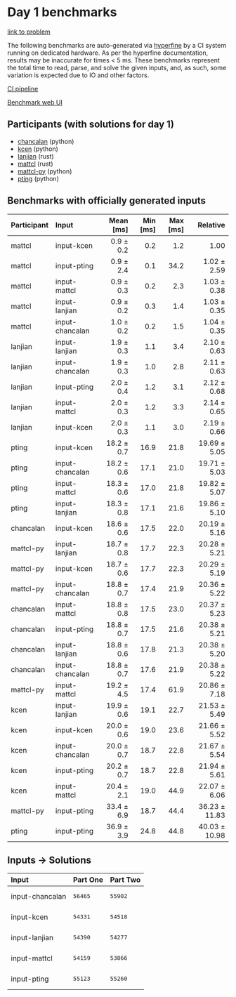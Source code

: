 # Day 1 benchmarks

[link to problem](https://adventofcode.com/2023/day/1)

The following benchmarks are auto-generated via
[hyperfine](https://github.com/sharkdp/hyperfine) by a CI system running on
dedicated hardware. As per the hyperfine documentation, results may be
inaccurate for times < 5 ms. These benchmarks represent the total time to read,
parse, and solve the given inputs, and, as such, some variation is expected due
to IO and other factors.

[CI pipeline](http://ci.papercode.net:8080/teams/main/pipelines/aoc2023)

[Benchmark web UI](https://aoc.ancalagon.black)


## Participants (with solutions for day 1)

- [chancalan](https://github.com/chancalan/aoc2023) (python)
- [kcen](https://github.com/kcen/aoc2023) (python)
- [lanjian](https://github.com/lanjian/aoc-2023) (rust)
- [mattcl](https://github.com/mattcl/aoc2023) (rust)
- [mattcl-py](https://github.com/mattcl/aoc2023-py) (python)
- [pting](https://github.com/pting/aoc2023) (python)


## Benchmarks with officially generated inputs

| Participant | Input | Mean [ms] | Min [ms] | Max [ms] | Relative |
|:---|:---|---:|---:|---:|---:|
| mattcl | input-kcen | 0.9 ± 0.2 | 0.2 | 1.2 | 1.00 |
| mattcl | input-pting | 0.9 ± 2.4 | 0.1 | 34.2 | 1.02 ± 2.59 |
| mattcl | input-mattcl | 0.9 ± 0.3 | 0.2 | 2.3 | 1.03 ± 0.38 |
| mattcl | input-lanjian | 0.9 ± 0.2 | 0.3 | 1.4 | 1.03 ± 0.35 |
| mattcl | input-chancalan | 1.0 ± 0.2 | 0.2 | 1.5 | 1.04 ± 0.35 |
| lanjian | input-lanjian | 1.9 ± 0.3 | 1.1 | 3.4 | 2.10 ± 0.63 |
| lanjian | input-chancalan | 1.9 ± 0.3 | 1.0 | 2.8 | 2.11 ± 0.63 |
| lanjian | input-pting | 2.0 ± 0.4 | 1.2 | 3.1 | 2.12 ± 0.68 |
| lanjian | input-mattcl | 2.0 ± 0.3 | 1.2 | 3.3 | 2.14 ± 0.65 |
| lanjian | input-kcen | 2.0 ± 0.3 | 1.1 | 3.0 | 2.19 ± 0.66 |
| pting | input-kcen | 18.2 ± 0.7 | 16.9 | 21.8 | 19.69 ± 5.05 |
| pting | input-chancalan | 18.2 ± 0.6 | 17.1 | 21.0 | 19.71 ± 5.03 |
| pting | input-mattcl | 18.3 ± 0.6 | 17.0 | 21.8 | 19.82 ± 5.07 |
| pting | input-lanjian | 18.3 ± 0.8 | 17.1 | 21.6 | 19.86 ± 5.10 |
| chancalan | input-kcen | 18.6 ± 0.6 | 17.5 | 22.0 | 20.19 ± 5.16 |
| mattcl-py | input-lanjian | 18.7 ± 0.8 | 17.7 | 22.3 | 20.28 ± 5.21 |
| mattcl-py | input-kcen | 18.7 ± 0.6 | 17.7 | 22.3 | 20.29 ± 5.19 |
| mattcl-py | input-chancalan | 18.8 ± 0.7 | 17.4 | 21.9 | 20.36 ± 5.22 |
| chancalan | input-mattcl | 18.8 ± 0.8 | 17.5 | 23.0 | 20.37 ± 5.23 |
| chancalan | input-pting | 18.8 ± 0.7 | 17.5 | 21.6 | 20.38 ± 5.21 |
| chancalan | input-lanjian | 18.8 ± 0.6 | 17.8 | 21.3 | 20.38 ± 5.20 |
| chancalan | input-chancalan | 18.8 ± 0.7 | 17.6 | 21.9 | 20.38 ± 5.22 |
| mattcl-py | input-mattcl | 19.2 ± 4.5 | 17.4 | 61.9 | 20.86 ± 7.18 |
| kcen | input-lanjian | 19.9 ± 0.6 | 19.1 | 22.7 | 21.53 ± 5.49 |
| kcen | input-kcen | 20.0 ± 0.6 | 19.0 | 23.6 | 21.66 ± 5.52 |
| kcen | input-chancalan | 20.0 ± 0.7 | 18.7 | 22.8 | 21.67 ± 5.54 |
| kcen | input-pting | 20.2 ± 0.7 | 18.7 | 22.8 | 21.94 ± 5.61 |
| kcen | input-mattcl | 20.4 ± 2.1 | 19.0 | 44.9 | 22.07 ± 6.06 |
| mattcl-py | input-pting | 33.4 ± 6.9 | 18.7 | 44.4 | 36.23 ± 11.83 |
| pting | input-pting | 36.9 ± 3.9 | 24.8 | 44.8 | 40.03 ± 10.98 |


## Inputs -> Solutions

| Input | Part One | Part Two |
|:---|:---|:---|
|input-chancalan|<pre>56465</pre>|<pre>55902</pre>|
|input-kcen|<pre>54331</pre>|<pre>54518</pre>|
|input-lanjian|<pre>54390</pre>|<pre>54277</pre>|
|input-mattcl|<pre>54159</pre>|<pre>53866</pre>|
|input-pting|<pre>55123</pre>|<pre>55260</pre>|